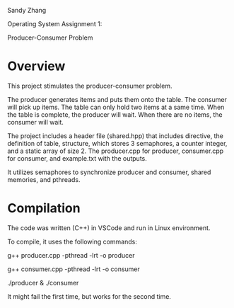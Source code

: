 Sandy Zhang

Operating System Assignment 1:

Producer-Consumer Problem

# Overview
This project stimulates the producer-consumer problem.

The producer generates items and puts them onto the table. The consumer will pick up items. 
The table can only hold two items at a same time. When the table is complete, the producer will wait.
When there are no items, the consumer will wait.

The project includes a header file (shared.hpp) that includes directive, the definition of table, structure, which stores 3 semaphores, a counter integer, and a static array of size 2. The producer.cpp for producer, consumer.cpp for consumer, and example.txt with the outputs.

It utilizes semaphores to synchronize producer and consumer, shared memories, and pthreads.

# Compilation
The code was written (C++) in VSCode and run in Linux environment. 

To compile, it uses the following commands:

g++ producer.cpp -pthread -lrt -o producer 

g++ consumer.cpp -pthread -lrt -o consumer

./producer & ./consumer

It might fail the first time, but works for the second time.
